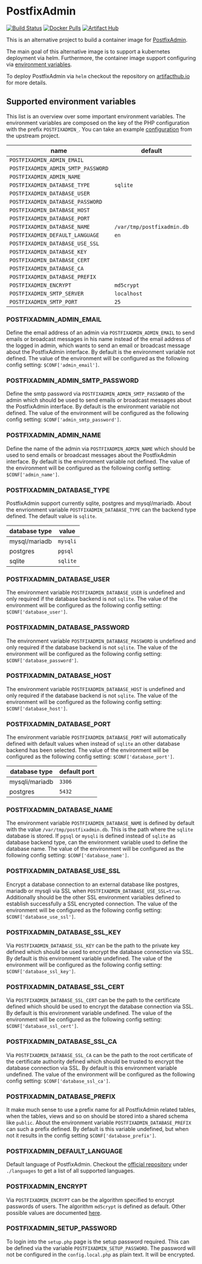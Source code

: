 # PostfixAdmin

[![Build Status](https://drone.cryptic.systems/api/badges/volker.raschek/postfixadmin-docker/status.svg)](https://drone.cryptic.systems/volker.raschek/postfixadmin-docker)
[![Docker Pulls](https://img.shields.io/docker/pulls/volkerraschek/postfixadmin)](https://hub.docker.com/r/volkerraschek/postfixadmin)
[![Artifact Hub](https://img.shields.io/endpoint?url=https://artifacthub.io/badge/repository/volker-raschek)](https://artifacthub.io/packages/search?repo=volker-raschek)

This is an alternative project to build a container image for
[PostfixAdmin](https://github.com/postfixadmin/postfixadmin).

The main goal of this alternative image is to support a kubernetes deployment
via helm. Furthermore, the container image support configuring via [environment
variables](#supported-environment-variables).

To deploy PostfixAdmin via `helm` checkout the repository on
[artifacthub.io](https://artifacthub.io/packages/helm/volker-raschek/postfixadmin)
for more details.

## Supported environment variables

This list is an overview over some important environment variables. The
environment variables are composed on the key of the PHP configuration with the
prefix `POSTFIXADMIN_`. You can take an example
[configuration](https://github.com/postfixadmin/postfixadmin/blob/master/config.inc.php)
from the upstream project.

| name                                | default                     |
| ----------------------------------- | --------------------------- |
| `POSTFIXADMIN_ADMIN_EMAIL`          |                             |
| `POSTFIXADMIN_ADMIN_SMTP_PASSWORD`  |                             |
| `POSTFIXADMIN_ADMIN_NAME`           |                             |
| `POSTFIXADMIN_DATABASE_TYPE`        | `sqlite`                    |
| `POSTFIXADMIN_DATABASE_USER`        |                             |
| `POSTFIXADMIN_DATABASE_PASSWORD`    |                             |
| `POSTFIXADMIN_DATABASE_HOST`        |                             |
| `POSTFIXADMIN_DATABASE_PORT`        |                             |
| `POSTFIXADMIN_DATABASE_NAME`        | `/var/tmp/postfixadmin.db`  |
| `POSTFIXADMIN_DEFAULT_LANGUAGE`     | `en`                        |
| `POSTFIXADMIN_DATABASE_USE_SSL`     |                             |
| `POSTFIXADMIN_DATABASE_KEY`         |                             |
| `POSTFIXADMIN_DATABASE_CERT`        |                             |
| `POSTFIXADMIN_DATABASE_CA`          |                             |
| `POSTFIXADMIN_DATABASE_PREFIX`      |                             |
| `POSTFIXADMIN_ENCRYPT`              | `md5crypt`                  |
| `POSTFIXADMIN_SMTP_SERVER`          | `localhost`                 |
| `POSTFIXADMIN_SMTP_PORT`            | `25`                        |

### POSTFIXADMIN_ADMIN_EMAIL

Define the email address of an admin via `POSTFIXADMIN_ADMIN_EMAIL` to send
emails or broadcast messages in his name instead of the email address of the
logged in admin, which wants to send an email or broadcast message about the
PostfixAdmin interface. By default is the environment variable not defined. The
value of the environment will be configured as the following config setting:
`$CONF['admin_email']`.

### POSTFIXADMIN_ADMIN_SMTP_PASSWORD

Define the smtp password via `POSTFIXADMIN_ADMIN_SMTP_PASSWORD` of the admin
which should be used to send emails or broadcast messages about the PostfixAdmin
interface. By default is the environment variable not defined. The value of the
environment will be configured as the following config setting:
`$CONF['admin_smtp_password']`.

### POSTFIXADMIN_ADMIN_NAME

Define the name of the admin via `POSTFIXADMIN_ADMIN_NAME` which should be used
to send emails or broadcast messages about the PostfixAdmin interface. By
default is the environment variable not defined. The value of the environment
will be configured as the following config setting: `$CONF['admin_name']`.

### POSTFIXADMIN_DATABASE_TYPE

PostfixAdmin support currently sqlite, postgres and mysql/mariadb. About the
envrionment variable `POSTFIXADMIN_DATABASE_TYPE` can the backend type defined.
The default value is `sqlite`.

| database type | value     |
| ------------- | --------- |
| mysql/mariadb | `mysqli`  |
| postgres      | `pgsql`   |
| sqlite        | `sqlite`  |

### POSTFIXADMIN_DATABASE_USER

The environment variable `POSTFIXADMIN_DATABASE_USER` is undefined and only
required if the database backend is not `sqlite`. The value of the environment
will be configured as the following config setting: `$CONF['database_user']`.

### POSTFIXADMIN_DATABASE_PASSWORD

The environment variable `POSTFIXADMIN_DATABASE_PASSWORD` is undefined and only
required if the database backend is not `sqlite`. The value of the environment
will be configured as the following config setting: `$CONF['database_password']`.

### POSTFIXADMIN_DATABASE_HOST

The environment variable `POSTFIXADMIN_DATABASE_HOST` is undefined and only
required if the database backend is not `sqlite`. The value of the environment
will be configured as the following config setting: `$CONF['database_host']`.

### POSTFIXADMIN_DATABASE_PORT

The environment variable `POSTFIXADMIN_DATABASE_PORT` will automatically defined
with default values when instead of `sqlite` an other database backend has been
selected. The value of the environment will be configured as the following
config setting: `$CONF['database_port']`.

| database type   | default port  |
| --------------- | ------------- |
| mysqli/mariadb  | `3306`        |
| postgres        | `5432`        |

### POSTFIXADMIN_DATABASE_NAME

The environment variable `POSTFIXADMIN_DATABASE_NAME` is defined by default with
the value `/var/tmp/postfixadmin.db`. This is the path where the `sqlite`
database is stored. If `pgsql` or `mysqli` is defined instead of `sqlite` as
database backend type, can the environment variable used to define the database
name. The value of the environment will be configured as the following config
setting: `$CONF['database_name']`.

### POSTFIXADMIN_DATABASE_USE_SSL

Encrypt a database connection to an external database like postgres, mariadb or
mysqli via SSL when `POSTFIXADMIN_DATABASE_USE_SSL=true`. Additionally should be
the other SSL environment variables defined to establish successfully a SSL
encrypted connection. The value of the environment will be configured as the
following config setting: `$CONF['database_use_ssl']`.

### POSTFIXADMIN_DATABASE_SSL_KEY

Via `POSTFIXADMIN_DATABASE_SSL_KEY` can be the path to the private key defined
which should be used to encrypt the database connection via SSL. By default is
this environment variable undefined. The value of the environment will be
configured as the following config setting: `$CONF['database_ssl_key']`.

### POSTFIXADMIN_DATABASE_SSL_CERT

Via `POSTFIXADMIN_DATABASE_SSL_CERT` can be the path to the certificate defined
which should be used to encrypt the database connection via SSL. By default is
this environment variable undefined. The value of the environment will be
configured as the following config setting: `$CONF['database_ssl_cert']`.

### POSTFIXADMIN_DATABASE_SSL_CA

Via `POSTFIXADMIN_DATABASE_SSL_CA` can be the path to the root certificate of
the certificate authority defined which should be trusted to encrypt the database
connection via SSL. By default is this environment variable undefined. The value
of the environment will be configured as the following config setting:
`$CONF['database_ssl_ca']`.

### POSTFIXADMIN_DATABASE_PREFIX

It make much sense to use a prefix name for all PostfixAdmin related tables,
when the tables, views and so on should be stored into a shared schema like
`public`. About the environment variable `POSTFIXADMIN_DATABASE_PREFIX` can such
a prefix defined. By default is this variable undefined, but when not it results
in the config setting `$CONF['database_prefix']`.

### POSTFIXADMIN_DEFAULT_LANGUAGE

Default language of PostfixAdmin. Checkout the [official
repository](https://github.com/postfixadmin/postfixadmin/tree/master/languages)
under `./languages` to get a list of all supported languages.

### POSTFIXADMIN_ENCRYPT

Via `POSTFIXADMIN_ENCRYPT` can be the algorithm specified to encrypt passwords
of users. The algorithm `md5crypt` is defined as default. Other possible values
are documented
[here](https://github.com/postfixadmin/postfixadmin/blob/master/DOCUMENTS/HASHING.md).

### POSTFIXADMIN_SETUP_PASSWORD

To login into the `setup.php` page is the setup password required. This can be
defined via the variable `POSTFIXADMIN_SETUP_PASSWORD`. The password will not be
configured in the `config.local.php` as plain text. It will be encrypted.
